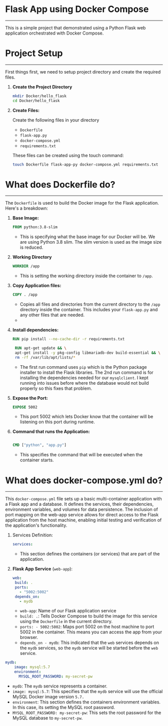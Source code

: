 # Flask App using Docker Compose
---
This is a simple project that demonstrated using a Python Flask web application orchestrated with Docker Compose.

# Project Setup
---

First things first, we need to setup project directory and create the required files.

1. **Create the Project Directory**
     ``` bash
     mkdir Docker/hello_flask
     cd Docker/hello_flask

2. **Create Files:**

   Create the following files in your directory
   - `Dockerfile`
   - `flask-app.py`
   - `docker-compose.yml`
   - `requirements.txt`
  
   These files can be created using the touch command:
   ``` bash
   touch Dockerfile flask-app-py docker-compose.yml requirements.txt
   ```

# What does Dockerfile do?
---
The `Dockerfile` is used to build the Docker image for the Flask application. Here's a breakdown:

1. **Base Image:**
   ``` dockerfile
   FROM python:3.8-slim
   ```
   - This is specifying what the base image for our Docker will be. We are using Python 3.8 slim. The slim version is used as the image size is reduced.
  
2. **Working Directory**
   ``` dockerfile
   WORKDIR /app
   ```
   - This is setting the working directory inside the container to `/app`.
  
3. **Copy Application files:**
   ``` dockerfile
   COPY . /app
   ```
   - Copies all files and directories from the current directory to the `/app` directory inside the container. This includes your `flask-app.py` and any other files that are needed.
   - 
  
4. **Install dependencies:**
   ``` dockerfile
   RUN pip install --no-cache-dir -r requirements.txt
   ```
   ``` dockerfile
    RUN apt-get update && \
    apt-get install -y pkg-config libmariadb-dev build-essential && \
    rm -rf /var/lib/apt/lists/*
   ```
   - The first run command uses `pip` which is the Python package installer to install the Flask libraries. The 2nd run command is for installing the dependencies needed for our `mysqlclient`. I kept running into issues before where the database would not build properly so this fixes that problem.
  
5. **Expose the Port:**
   ``` dockerfile
   EXPOSE 5002
   ```
   - This port 5002 which lets Docker know that the container will be listening on this port during runtime.

6. **Command that runs the Application:**

   ``` dockerfile

   CMD ["python", "app.py"]
   ```
   - This specifies the command that will be executed when the container starts.

# What does docker-compose.yml do?
---

This `docker-compose.yml` file sets up a basic multi-container application with a Flask app and a database. It defines the services, their dependencies, environment variables, and volumes for data persistence. The inclusion of port mapping on the web-app service allows for direct access to the Flask application from the host machine, enabling initial testing and verification of the application's functionality.

1. Services Definition:
   ``` yaml
   services:
   ```
   - This section defines the containers (or services) that are part of the application.
  
2. **Flask App Service** (`web-app`):
   ``` yaml
   web:
    build: .
    ports:
      - "5002:5002"
    depends_on:
      - mydb
   
      ```
   - `web-app`: Name of our Flask application service
   - `build: .`: Tells Docker Compose to build the image for this service using the `Dockerfile` in the current directory.
   - `ports: - 5002:5002`: Maps port 5002 on the host machine to port 5002 in the container. This means you can access the app from your browser.
   - `depends_on - mydb`: This indicated that the `web` services depends on the `mydb` services, so the `mydb` service will be started before the `web` service. 

```  yaml
mydb:
    image: mysql:5.7
    environment:
      MYSQL_ROOT_PASSWORD: my-secret-pw
```
- `mydb`: The `mydb` service represents a container.
- `image: mysql:5.7`: This specifies that the `mydb` service will use the official MySQL Docker image version `5.7.`
- `environment`: This section defines the containers environment variables. In this case, its setting the MySQL root password.
- `MYSQL_ROOT_PASSWORD: my-secret-pw`: This sets the root password for the MySQL database to `my-secret-pw`.


